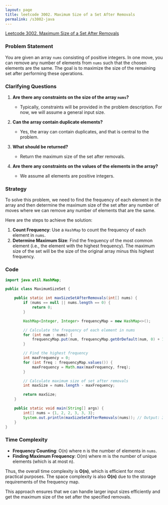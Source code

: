 ```yaml
---
layout: page
title: leetcode 3002. Maximum Size of a Set After Removals
permalink: /s3002-java
---
```

[Leetcode 3002. Maximum Size of a Set After Removals](https://algoadvance.github.io/algoadvance/l3002)
### Problem Statement

You are given an array `nums` consisting of positive integers. In one move, you can remove any number of elements from `nums` such that the chosen elements are the same. The goal is to maximize the size of the remaining set after performing these operations.

### Clarifying Questions

1. **Are there any constraints on the size of the array `nums`?**
   - Typically, constraints will be provided in the problem description. For now, we will assume a general input size.

2. **Can the array contain duplicate elements?**
   - Yes, the array can contain duplicates, and that is central to the problem.

3. **What should be returned?**
   - Return the maximum size of the set after removals.

4. **Are there any constraints on the values of the elements in the array?**
   - We assume all elements are positive integers.

### Strategy

To solve this problem, we need to find the frequency of each element in the array and then determine the maximum size of the set after any number of moves where we can remove any number of elements that are the same. 

Here are the steps to achieve the solution:

1. **Count Frequency**: Use a `HashMap` to count the frequency of each element in `nums`.
2. **Determine Maximum Size**: Find the frequency of the most common element (i.e., the element with the highest frequency). The maximum size of the set will be the size of the original array minus this highest frequency.

### Code

```java
import java.util.HashMap;

public class MaximumSizeSet {

    public static int maxSizeSetAfterRemovals(int[] nums) {
        if (nums == null || nums.length == 0) {
            return 0;
        }

        HashMap<Integer, Integer> frequencyMap = new HashMap<>();

        // Calculate the frequency of each element in nums
        for (int num : nums) {
            frequencyMap.put(num, frequencyMap.getOrDefault(num, 0) + 1);
        }

        // Find the highest frequency
        int maxFrequency = 0;
        for (int freq : frequencyMap.values()) {
            maxFrequency = Math.max(maxFrequency, freq);
        }

        // Calculate maximum size of set after removals
        int maxSize = nums.length - maxFrequency;

        return maxSize;
    }

    public static void main(String[] args) {
        int[] nums = {1, 2, 2, 3, 3, 3};
        System.out.println(maxSizeSetAfterRemovals(nums)); // Output: 3
    }
}
```

### Time Complexity

- **Frequency Counting**: O(n) where n is the number of elements in `nums`.
- **Finding Maximum Frequency**: O(m) where m is the number of unique elements (which is at most n). 

Thus, the overall time complexity is **O(n)**, which is efficient for most practical purposes. The space complexity is also **O(n)** due to the storage requirements of the frequency map.

This approach ensures that we can handle larger input sizes efficiently and get the maximum size of the set after the specified removals.